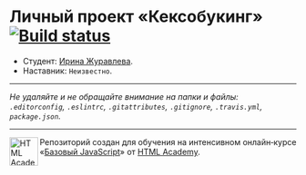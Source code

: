 # Личный проект «Кексобукинг» [![Build status][travis-image]][travis-url]

* Студент: [Ирина Журавлева](https://up.htmlacademy.ru/javascript/10/user/238923).
* Наставник: `Неизвестно`.

---

_Не удаляйте и не обращайте внимание на папки и файлы:_<br>
_`.editorconfig`, `.eslintrc`, `.gitattributes`, `.gitignore`, `.travis.yml`, `package.json`._

---

<a href="https://htmlacademy.ru/intensive/javascript"><img align="left" width="50" height="50" title="HTML Academy" src="https://up.htmlacademy.ru/static/img/intensive/javascript/logo-for-github.svg"></a>

Репозиторий создан для обучения на интенсивном онлайн‑курсе «[Базовый JavaScript](https://htmlacademy.ru/intensive/javascript)» от [HTML Academy](https://htmlacademy.ru).

[travis-image]: https://travis-ci.org/htmlacademy-javascript/238923-keksobooking.svg?branch=master
[travis-url]: https://travis-ci.org/htmlacademy-javascript/238923-keksobooking
